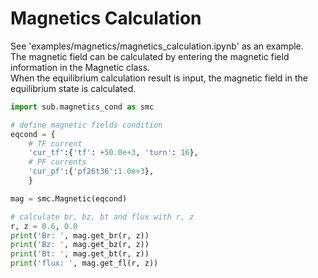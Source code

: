 # Magnetics Calculation

See 'examples/magnetics/magnetics_calculation.ipynb' as an example.  
The magnetic field can be calculated by entering the magnetic field information in the Magnetic class.  
When the equilibrium calculation result is input, the magnetic field in the equilibrium state is calculated.  

```python
import sub.magnetics_cond as smc

# define magnetic fields condition
eqcond = {
    # TF current
    'cur_tf':{'tf': +50.0e+3, 'turn': 16},
    # PF currents
    'cur_pf':{'pf26t36':1.0e+3},
    }

mag = smc.Magnetic(eqcond)

# calculate br, bz, bt and flux with r, z
r, z = 0.6, 0.0
print('Br: ', mag.get_br(r, z))
print('Bz: ', mag.get_bz(r, z))
print('Bt: ', mag.get_bt(r, z))
print('flux: ', mag.get_fl(r, z))
```
